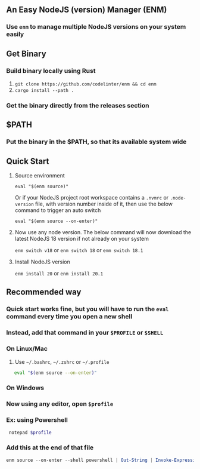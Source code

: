 ## An Easy NodeJS (version) Manager (ENM)

### Use `enm` to manage multiple NodeJS versions on your system easily

## Get Binary
### Build binary locally using Rust

1.  `git clone https://github.com/codelinter/enm && cd enm`
2.  `cargo install --path .`

### Get the binary directly from the releases section

## $PATH
### Put the binary in the $PATH, so that its available system wide

## Quick Start

1. Source environment

   `eval "$(enm source)"`
   
      Or if your NodeJS project root workspace contains
      a `.nvmrc` or `.node-version` file, with version number inside of it, then use the below command to trigger an auto switch
   
   `eval "$(enm source --on-enter)"`

2. Now use any node version. The below command will now download the latest NodeJS 18 version if not already on your system

   `enm switch v18` or `enm switch 18` or `enm switch 18.1`

3. Install NodeJS version

   `enm install 20` or `enm install 20.1`

## Recommended way

### Quick start works fine, but you will have to run the `eval` command every time you open a new shell

### Instead, add that command in your `$PROFILE` or `$SHELL`

### On Linux/Mac 
1. Use `~/.bashrc`,  `~/.zshrc` or `~/.profile`

```bash
   eval "$(enm source --on-enter)"
```

### On Windows 
### Now using any editor, open `$profile`

### Ex: using Powershell
   ```ps1
    notepad $profile
   ```

### Add this at the end of that file

   ```ps1
   enm source --on-enter --shell powershell | Out-String | Invoke-Expression
   ```